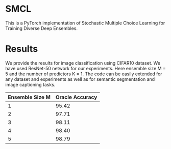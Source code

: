 # SMCL
This is a PyTorch implementation of Stochastic Multiple Choice Learning for Training Diverse Deep Ensembles.

# Results
We provide the results for image classification using CIFAR10 dataset. We have used ResNet-50 network for our experiments.
Here ensemble size M = 5 and the number of predictors K = 1.
The code can be easily extended for any dataset and experiments as well as for semantic segmentation and image captioning tasks.

| Ensemble Size M | Oracle Accuracy |
| --------------- | --------------- |
|     1           |      95.42      |
|     2           |       97.71     |
|     3           |       98.11     |
|     4           |       98.40     |
|     5           |       98.79     |
